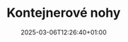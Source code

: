 ---
title: "Kontejnerové nohy"
description: "Confoot - Zjednodušte logistiku přepravy kontejnerů"
date: 2025-03-06T12:26:40+01:00
draft: false
---